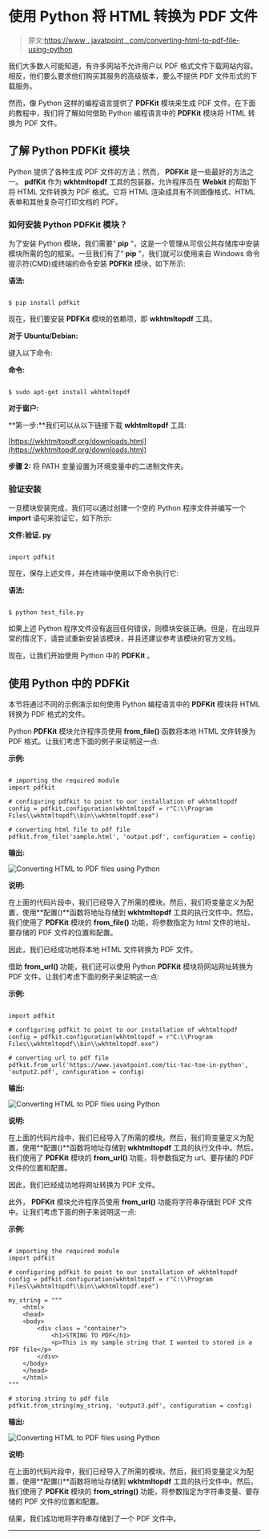 # 使用 Python 将 HTML 转换为 PDF 文件

> 原文:[https://www . javatpoint . com/converting-html-to-pdf-file-using-python](https://www.javatpoint.com/converting-html-to-pdf-files-using-python)

我们大多数人可能知道，有许多网站不允许用户以 PDF 格式文件下载网站内容。相反，他们要么要求他们购买其服务的高级版本，要么不提供 PDF 文件形式的下载服务。

然而，像 Python 这样的编程语言提供了 **PDFKit** 模块来生成 PDF 文件。在下面的教程中，我们将了解如何借助 Python 编程语言中的 **PDFKit** 模块将 HTML 转换为 PDF 文件。

## 了解 Python PDFKit 模块

Python 提供了各种生成 PDF 文件的方法；然而， **PDFKit** 是一些最好的方法之一。 **pdfKit** 作为 **wkhtmltopdf** 工具的包装器，允许程序员在 **Webkit** 的帮助下将 HTML 文件转换为 PDF 格式。它将 HTML 渲染成具有不同图像格式、HTML 表单和其他复杂可打印文档的 PDF。

### 如何安装 Python PDFKit 模块？

为了安装 Python 模块，我们需要“ **pip** ”，这是一个管理从可信公共存储库中安装模块所需的包的框架。一旦我们有了“ **pip** ”，我们就可以使用来自 Windows 命令提示符(CMD)或终端的命令安装 **PDFKit** 模块，如下所示:

**语法:**

```

$ pip install pdfkit

```

现在，我们要安装 **PDFKit** 模块的依赖项，即 **wkhtmltopdf** 工具。

**对于 Ubuntu/Debian:**

键入以下命令:

**命令:**

```

$ sudo apt-get install wkhtmltopdf

```

**对于窗户:**

**第一步:**我们可以从以下链接下载 **wkhtmltopdf** 工具:

[https://wkhtmltopdf.org/downloads.html](https://wkhtmltopdf.org/downloads.html)

**步骤 2:** 将 PATH 变量设置为环境变量中的二进制文件夹。

### 验证安装

一旦模块安装完成，我们可以通过创建一个空的 Python 程序文件并编写一个 **import** 语句来验证它，如下所示:

**文件:验证. py**

```

import pdfkit

```

现在，保存上述文件，并在终端中使用以下命令执行它:

**语法:**

```

$ python test_file.py

```

如果上述 Python 程序文件没有返回任何错误，则模块安装正确。但是，在出现异常的情况下，请尝试重新安装该模块，并且还建议参考该模块的官方文档。

现在，让我们开始使用 Python 中的 **PDFKit** 。

## 使用 Python 中的 PDFKit

本节将通过不同的示例演示如何使用 Python 编程语言中的 **PDFKit** 模块将 HTML 转换为 PDF 格式的文件。

Python **PDFKit** 模块允许程序员使用 **from_file()** 函数将本地 HTML 文件转换为 PDF 格式。让我们考虑下面的例子来证明这一点:

**示例:**

```

# importing the required module
import pdfkit

# configuring pdfkit to point to our installation of wkhtmltopdf
config = pdfkit.configuration(wkhtmltopdf = r"C:\\Program Files\\wkhtmltopdf\\bin\\wkhtmltopdf.exe")

# converting html file to pdf file
pdfkit.from_file('sample.html', 'output.pdf', configuration = config)

```

**输出:**

![Converting HTML to PDF files using Python](../Images/80b29f8cc3126513ef57b8f7b909d9bd.png)

**说明:**

在上面的代码片段中，我们已经导入了所需的模块。然后，我们将变量定义为配置，使用**配置()**函数将地址存储到 **wkhtmltopdf** 工具的执行文件中。然后，我们使用了 **PDFKit** 模块的 **from_file()** 功能，将参数指定为 html 文件的地址、要存储的 PDF 文件的位置和配置。

因此，我们已经成功地将本地 HTML 文件转换为 PDF 文件。

借助 **from_url()** 功能，我们还可以使用 Python **PDFKit** 模块将网站网址转换为 PDF 文件。让我们考虑下面的例子来证明这一点:

**示例:**

```

import pdfkit

# configuring pdfkit to point to our installation of wkhtmltopdf
config = pdfkit.configuration(wkhtmltopdf = r"C:\\Program Files\\wkhtmltopdf\\bin\\wkhtmltopdf.exe")

# converting url to pdf file
pdfkit.from_url('https://www.javatpoint.com/tic-tac-toe-in-python', 'output2.pdf', configuration = config)

```

**输出:**

![Converting HTML to PDF files using Python](../Images/ea4a680b5e0c9c35987c79489f31fffa.png)

**说明:**

在上面的代码片段中，我们已经导入了所需的模块。然后，我们将变量定义为配置，使用**配置()**函数将地址存储到 **wkhtmltopdf** 工具的执行文件中。然后，我们使用了 **PDFKit** 模块的 **from_url()** 功能，将参数指定为 url、要存储的 PDF 文件的位置和配置。

因此，我们已经成功地将网址转换为 PDF 文件。

此外， **PDFKit** 模块允许程序员使用 **from_url()** 功能将字符串存储到 PDF 文件中。让我们考虑下面的例子来说明这一点:

**示例:**

```

# importing the required module
import pdfkit

# configuring pdfkit to point to our installation of wkhtmltopdf
config = pdfkit.configuration(wkhtmltopdf = r"C:\\Program Files\\wkhtmltopdf\\bin\\wkhtmltopdf.exe")

my_string = """
    <html>
    <head>
    <body>
        <div class = "container">
            <h1>STRING TO PDF</h1>
            <p>This is my sample string that I wanted to stored in a PDF file</p>
        </div>
    </body>
    </head>
    </html>
"""

# storing string to pdf file
pdfkit.from_string(my_string, 'output3.pdf', configuration = config)

```

**输出:**

![Converting HTML to PDF files using Python](../Images/9b5636243a69d2e7734e36f776d602f1.png)

**说明:**

在上面的代码片段中，我们已经导入了所需的模块。然后，我们将变量定义为配置，使用**配置()**函数将地址存储到 **wkhtmltopdf** 工具的执行文件中。然后，我们使用了 **PDFKit** 模块的 **from_string()** 功能，将参数指定为字符串变量、要存储的 PDF 文件的位置和配置。

结果，我们成功地将字符串存储到了一个 PDF 文件中。

* * *